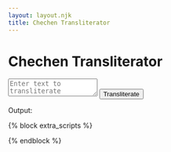 ```yaml
---
layout: layout.njk
title: Chechen Transliterator
---
```


<h1>Chechen Transliterator</h1>
<textarea id="transliteration-input" placeholder="Enter text to transliterate" class="form-control my-3"></textarea>
<button id="transliterate-button" class="btn btn-primary">Transliterate</button>
<p class="mt-3">Output: <span id="transliteration-output" class="font-weight-bold"></span></p>

{% block extra_scripts %}
<script src="/assets/repositories/chechen-transliterator/main.js"></script>
{% endblock %}
